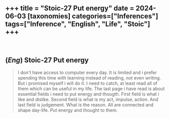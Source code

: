 +++
title = "Stoic-27 Put energy"
date = 2024-06-03
[taxonomies]
categories=["Inferences"]
tags=["Inference", "English", "Life", "Stoic"]
+++
---
<br>

## (*Eng*) Stoic-27 Put energy
> I don't have access to computer every day. It is limited and i prefer spending this time with learning instead of reading, not even writing. But i promised myself i will do it. I need to catch, at least read all of them which can be useful in my life. The last page i have read is about essential fields i need to put energy and thougth. First field is what i like and dislike. Second field is what is my act, impulse, action. And last field is judgement. What is the reason. All are connected and shape day-life. Put energy and thought to them.
